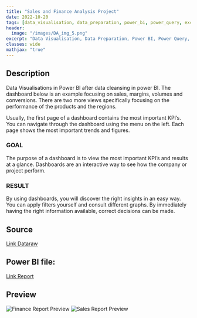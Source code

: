 ```yaml
---
title: "Sales and Finance Analysis Project"
date: 2022-10-20
tags: [data_visualisation, data_preparation, power_bi, power_query, excel]
header:
  image: "/images/DA_img_5.png"
excerpt: "Data Visualisation, Data Preparation, Power BI, Power Query, Excel"
classes: wide
mathjax: "true"
---
```


## Description
Data Visualisations in Power BI after data cleansing in power BI.
The dashboard below is an example focusing on sales, margins, volumes and conversions. There are two more views specifically focusing on the performance of the products and the regions.

Usually, the first page of a dashboard contains the most important KPI’s. You can navigate through the dashboard using the menu on the left. Each page shows the most important trends and figures.

### GOAL
The purpose of a dashboard is to view the most important KPI’s and results at a glance. Dashboards are an interactive way to see how the company or project perform.

### RESULT
By using dashboards, you will discover the right insights in an easy way. You can apply filters yourself and consult different graphs. By immediately having the right information available, correct decisions can be made.

## Source
[Link Dataraw](https://github.com/muwnawn/portfolio_projects/blob/c797439f5af074cbed7e1f2616f37eeaf111cc46/Portfolio_Sales%20and%20Finance%20Analysis/Sales%20and%20Finance%20Data%20Raw.xlsm)

## Power BI file:
[Link Report](https://github.com/muwnawn/portfolio_projects/blob/c797439f5af074cbed7e1f2616f37eeaf111cc46/Portfolio_Sales%20and%20Finance%20Analysis/Sales%20and%20Finance%20Report.pbix)

## Preview
<img src="{{ site.url }}{{ site.baseurl }}/assets/Portfolio_Sales and Finance Analysis/Finance Report Preview.png" alt="Finance Report Preview">
<img src="{{ site.url }}{{ site.baseurl }}/assets/Portfolio_Sales and Finance Analysis/Sales Report Preview.png" alt="Sales Report Preview">
